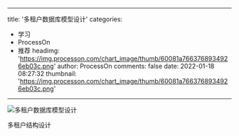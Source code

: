
---
title: '多租户数据库模型设计'
categories: 
 - 学习
 - ProcessOn
 - 推荐
headimg: 'https://img.processon.com/chart_image/thumb/60081a7663768934926eb03c.png'
author: ProcessOn
comments: false
date: 2022-01-18 08:27:32
thumbnail: 'https://img.processon.com/chart_image/thumb/60081a7663768934926eb03c.png'
---

<div>   
<img class="thumb" alt="多租户数据库模型设计" src="https://img.processon.com/chart_image/thumb/60081a7663768934926eb03c.png" referrerpolicy="no-referrer">
<p>多租户结构设计</p>  
</div>
            